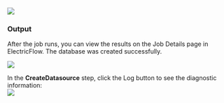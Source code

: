 <br />
<img src="../../plugins/EC-WebLogic/images/CreateDataSource/CreateDataSource2.png" />

<h3>Output</h3>
<p>After the job runs, you can view the results on the Job Details page in ElectricFlow. The database was created successfully.</p>
<img src="../../plugins/EC-WebLogic/images/CreateDataSource/CreateDataSource3.png" />
<p>In the <b>CreateDatasource</b> step, click the Log button to see the diagnostic information:
<br />
<img src="../../plugins/EC-WebLogic/images/CreateDataSource/CreateDataSource4.png" />
</p>
